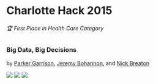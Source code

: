 # Charlotte Hack 2015

###### :trophy: First Place in Health Care Category

### Big Data, Big Decisions

by [Parker Garrison](https://github.com/arcanum111), [Jeremy Bohannon](https://github.com/jeremybohannon), and [Nick Breaton](https://github.com/nickbreaton)

<img src="http://i.imgur.com/DnpJ7GR.png" />
<img src="http://i.imgur.com/jc2imnf.png" />
<img src="http://i.imgur.com/steSTRE.png" />


